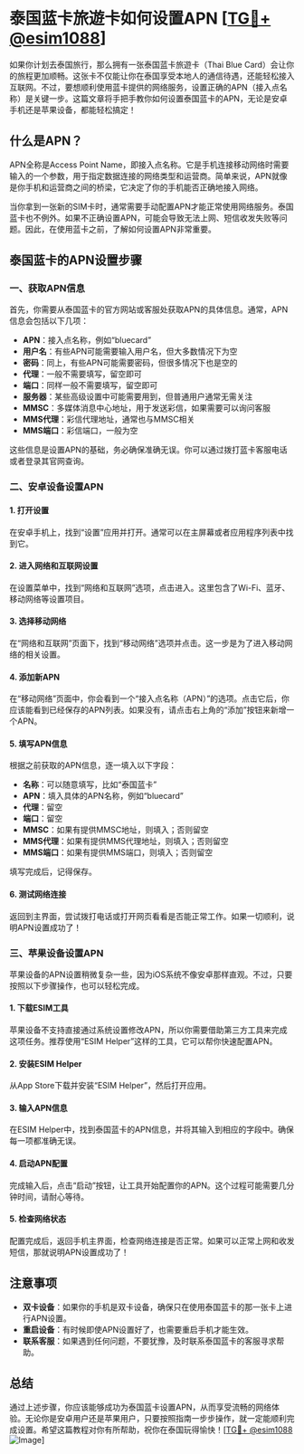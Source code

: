 # 泰国蓝卡旅遊卡如何设置APN [[TG💪+ @esim1088](https://t.me/s/esim1088)]

如果你计划去泰国旅行，那么拥有一张泰国蓝卡旅遊卡（Thai Blue Card）会让你的旅程更加顺畅。这张卡不仅能让你在泰国享受本地人的通信待遇，还能轻松接入互联网。不过，要想顺利使用蓝卡提供的网络服务，设置正确的APN（接入点名称）是关键一步。这篇文章将手把手教你如何设置泰国蓝卡的APN，无论是安卓手机还是苹果设备，都能轻松搞定！

## 什么是APN？

APN全称是Access Point Name，即接入点名称。它是手机连接移动网络时需要输入的一个参数，用于指定数据连接的网络类型和运营商。简单来说，APN就像是你手机和运营商之间的桥梁，它决定了你的手机能否正确地接入网络。

当你拿到一张新的SIM卡时，通常需要手动配置APN才能正常使用网络服务。泰国蓝卡也不例外。如果不正确设置APN，可能会导致无法上网、短信收发失败等问题。因此，在使用蓝卡之前，了解如何设置APN非常重要。

## 泰国蓝卡的APN设置步骤

### 一、获取APN信息

首先，你需要从泰国蓝卡的官方网站或客服处获取APN的具体信息。通常，APN信息会包括以下几项：

- **APN**：接入点名称，例如“bluecard”
- **用户名**：有些APN可能需要输入用户名，但大多数情况下为空
- **密码**：同上，有些APN可能需要密码，但很多情况下也是空的
- **代理**：一般不需要填写，留空即可
- **端口**：同样一般不需要填写，留空即可
- **服务器**：某些高级设置中可能需要用到，但普通用户通常无需关注
- **MMSC**：多媒体消息中心地址，用于发送彩信，如果需要可以询问客服
- **MMS代理**：彩信代理地址，通常也与MMSC相关
- **MMS端口**：彩信端口，一般为空

这些信息是设置APN的基础，务必确保准确无误。你可以通过拨打蓝卡客服电话或者登录其官网查询。

### 二、安卓设备设置APN

#### 1. 打开设置

在安卓手机上，找到“设置”应用并打开。通常可以在主屏幕或者应用程序列表中找到它。

#### 2. 进入网络和互联网设置

在设置菜单中，找到“网络和互联网”选项，点击进入。这里包含了Wi-Fi、蓝牙、移动网络等设置项目。

#### 3. 选择移动网络

在“网络和互联网”页面下，找到“移动网络”选项并点击。这一步是为了进入移动网络的相关设置。

#### 4. 添加新APN

在“移动网络”页面中，你会看到一个“接入点名称（APN）”的选项。点击它后，你应该能看到已经保存的APN列表。如果没有，请点击右上角的“添加”按钮来新增一个APN。

#### 5. 填写APN信息

根据之前获取的APN信息，逐一填入以下字段：

- **名称**：可以随意填写，比如“泰国蓝卡”
- **APN**：填入具体的APN名称，例如“bluecard”
- **代理**：留空
- **端口**：留空
- **MMSC**：如果有提供MMSC地址，则填入；否则留空
- **MMS代理**：如果有提供MMS代理地址，则填入；否则留空
- **MMS端口**：如果有提供MMS端口，则填入；否则留空

填写完成后，记得保存。

#### 6. 测试网络连接

返回到主界面，尝试拨打电话或打开网页看看是否能正常工作。如果一切顺利，说明APN设置成功了！

### 三、苹果设备设置APN

苹果设备的APN设置稍微复杂一些，因为iOS系统不像安卓那样直观。不过，只要按照以下步骤操作，也可以轻松完成。

#### 1. 下载ESIM工具

苹果设备不支持直接通过系统设置修改APN，所以你需要借助第三方工具来完成这项任务。推荐使用“ESIM Helper”这样的工具，它可以帮你快速配置APN。

#### 2. 安装ESIM Helper

从App Store下载并安装“ESIM Helper”，然后打开应用。

#### 3. 输入APN信息

在ESIM Helper中，找到泰国蓝卡的APN信息，并将其输入到相应的字段中。确保每一项都准确无误。

#### 4. 启动APN配置

完成输入后，点击“启动”按钮，让工具开始配置你的APN。这个过程可能需要几分钟时间，请耐心等待。

#### 5. 检查网络状态

配置完成后，返回手机主界面，检查网络连接是否正常。如果可以正常上网和收发短信，那就说明APN设置成功了！

## 注意事项

- **双卡设备**：如果你的手机是双卡设备，确保只在使用泰国蓝卡的那一张卡上进行APN设置。
- **重启设备**：有时候即使APN设置好了，也需要重启手机才能生效。
- **联系客服**：如果遇到任何问题，不要犹豫，及时联系泰国蓝卡的客服寻求帮助。

## 总结

通过上述步骤，你应该能够成功为泰国蓝卡设置APN，从而享受流畅的网络体验。无论你是安卓用户还是苹果用户，只要按照指南一步步操作，就一定能顺利完成设置。希望这篇教程对你有所帮助，祝你在泰国玩得愉快！[[TG💪+ @esim1088](https://t.me/s/esim1088) ![Image](https://i.postimg.cc/4NQfJmqS/Snipaste-2025-05-13-00-14-12.png)]
